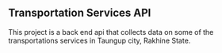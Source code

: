 ## Transportation Services API

This project is a back end api that collects data on some of the transportations services in Taungup city, Rakhine State.
